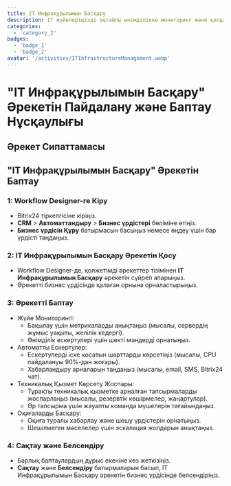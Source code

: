 ```yaml
---
title: IT Инфрақұрылымын Басқару
description: IT жүйелеріңізді оңтайлы өнімділікке мониторинг және қолдау.
categories: 
  - 'category_2'
badges: 
  - 'badge_1'
  - 'badge_2'
avatar: '/activities/ITInfrastructureManagement.webp'
---
```

# "IT Инфрақұрылымын Басқару" Әрекетін Пайдалану және Баптау Нұсқаулығы

## Әрекет Сипаттамасы

## **"IT Инфрақұрылымын Басқару" Әрекетін Баптау**

### 1: Workflow Designer-ге Кіру
- Bitrix24 тіркелгісіне кіріңіз.
- **CRM** > **Автоматтандыру** > **Бизнес үрдістері** бөліміне өтіңіз.
- **Бизнес үрдісін Құру** батырмасын басыңыз немесе өңдеу үшін бар үрдісті таңдаңыз.

### 2: IT Инфрақұрылымын Басқару Әрекетін Қосу
- Workflow Designer-де, қолжетімді әрекеттер тізімінен **IT Инфрақұрылымын Басқару** әрекетін сүйреп апарыңыз.
- Әрекетті бизнес үрдісінде қалаған орнына орналастырыңыз.

### 3: Әрекетті Баптау
- Жүйе Мониторингі:
  - Бақылау үшін метрикаларды анықтаңыз (мысалы, сервердің жұмыс уақыты, желілік кедергі).
  - Өнімділік ескертулері үшін шекті мәндерді орнатыңыз.
- Автоматты Ескертулер:
  - Ескертулерді іске қосатын шарттарды көрсетіңіз (мысалы, CPU пайдалануы 90%-дан жоғары).
  - Хабарландыру арналарын таңдаңыз (мысалы, email, SMS, Bitrix24 чат).
- Техникалық Қызмет Көрсету Жоспары:
  - Тұрақты техникалық қызметке арналған тапсырмаларды жоспарлаңыз (мысалы, резервтік көшірмелер, жаңартулар).
  - Әр тапсырма үшін жауапты команда мүшелерін тағайындаңыз.
- Оқиғаларды Басқару:
  - Оқиға туралы хабарлау және шешу үрдістерін орнатыңыз.
  - Шешілмеген мәселелер үшін эскалация жолдарын анықтаңыз.

### 4: Сақтау және Белсендіру
- Барлық баптаулардың дұрыс екеніне көз жеткізіңіз.
- **Сақтау** және **Белсендіру** батырмаларын басып, IT Инфрақұрылымын Басқару әрекетін бизнес үрдісінде белсендіріңіз.